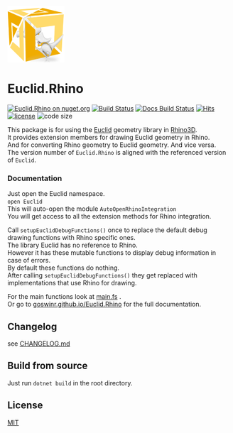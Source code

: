 
![Logo](https://raw.githubusercontent.com/goswinr/Euclid.Rhino/main/Docs/img/logo128.png)

# Euclid.Rhino


[![Euclid.Rhino on nuget.org](https://img.shields.io/nuget/v/Euclid.Rhino)](https://www.nuget.org/packages/Euclid.Rhino/)
[![Build Status](https://github.com/goswinr/Euclid.Rhino/actions/workflows/build.yml/badge.svg)](https://github.com/goswinr/Euclid.Rhino/actions/workflows/build.yml)
[![Docs Build Status](https://github.com/goswinr/Euclid.Rhino/actions/workflows/docs.yml/badge.svg)](https://github.com/goswinr/Euclid.Rhino/actions/workflows/docs.yml)
[![Hits](https://hits.seeyoufarm.com/api/count/incr/badge.svg?url=https%3A%2F%2Fgithub.com%2Fgoswinr%2FEuclid&count_bg=%2379C83D&title_bg=%23555555&icon=github.svg&icon_color=%23E7E7E7&title=hits&edge_flat=false)](https://hits.seeyoufarm.com)
[![license](https://img.shields.io/github/license/goswinr/Euclid.Rhino)](LICENSE.md)
![code size](https://img.shields.io/github/languages/code-size/goswinr/Euclid.Rhino.svg)


This package is for using the [Euclid](https://github.com/goswinr/Euclid) geometry library in [Rhino3D](https://www.rhino3d.com/).\
It provides extension members for drawing Euclid geometry in Rhino.\
And for converting Rhino geometry to Euclid geometry. And vice versa.\
The version number of `Euclid.Rhino` is aligned with the referenced version of `Euclid`.

### Documentation

Just open the Euclid namespace.\
`open Euclid`\
This will auto-open the module  `AutoOpenRhinoIntegration`\
You will get access to all the extension methods for Rhino integration.

Call `setupEuclidDebugFunctions()` once to replace the default debug drawing functions with Rhino specific ones.\
The library Euclid has no reference to Rhino.\
However it has these mutable functions to display debug information in case of errors.\
By default these functions do nothing.\
After calling `setupEuclidDebugFunctions()` they get replaced with implementations that use Rhino for drawing.


For the main functions look at [main.fs](https://github.com/goswinr/Euclid.Rhino/blob/main/main.fs) .\
Or go to [goswinr.github.io/Euclid.Rhino](https://goswinr.github.io/Euclid.Rhino/reference/index.html) for the full documentation.

## Changelog
see [CHANGELOG.md](https://github.com/goswinr/Euclid.Rhino/blob/main/CHANGELOG.md)

## Build from source
Just run `dotnet build` in the root directory.


## License
[MIT](https://github.com/goswinr/Euclid.Rhino/blob/main/LICENSE.md)



